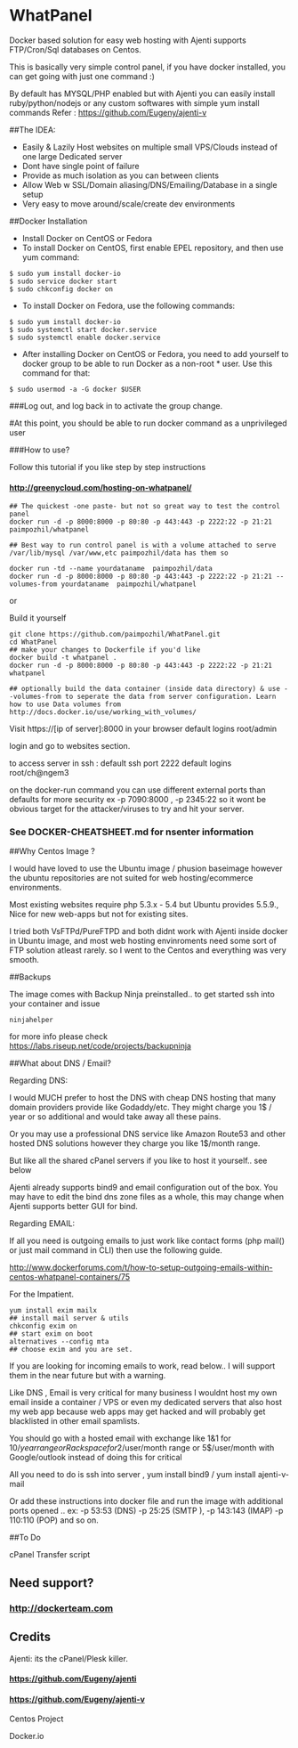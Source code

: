 WhatPanel
=========

Docker based solution for easy web hosting with Ajenti supports FTP/Cron/Sql databases on Centos.

This is basically very simple control panel, if you have docker installed, you can get going with just one command :)

By default has MYSQL/PHP enabled but with Ajenti you can easily install ruby/python/nodejs or any custom softwares with simple
yum install commands
Refer : https://github.com/Eugeny/ajenti-v

##The IDEA:

* Easily & Lazily Host websites on multiple small VPS/Clouds instead of one large Dedicated server
* Dont have single point of failure
* Provide as much isolation as you can between clients 
* Allow Web w SSL/Domain aliasing/DNS/Emailing/Database in a single setup 
* Very easy to move around/scale/create dev environments

##Docker Installation
* Install Docker on CentOS or Fedora
* To install Docker on CentOS, first enable EPEL repository, and then use yum command:
```
$ sudo yum install docker-io
$ sudo service docker start
$ sudo chkconfig docker on
```
* To install Docker on Fedora, use the following commands:
```
$ sudo yum install docker-io
$ sudo systemctl start docker.service
$ sudo systemctl enable docker.service
```
* After installing Docker on CentOS or Fedora, you need to add yourself to docker group to be able to run Docker as a non-root * user. Use this command for that:
```
$ sudo usermod -a -G docker $USER
```
###Log out, and log back in to activate the group change.

#At this point, you should be able to run docker command as a unprivileged user


###How to use?

Follow this tutorial if you like step by step instructions 
#### http://greenycloud.com/hosting-on-whatpanel/

```
## The quickest -one paste- but not so great way to test the control panel
docker run -d -p 8000:8000 -p 80:80 -p 443:443 -p 2222:22 -p 21:21 paimpozhil/whatpanel

## Best way to run control panel is with a volume attached to serve /var/lib/mysql /var/www,etc paimpozhil/data has them so 

docker run -td --name yourdataname  paimpozhil/data
docker run -d -p 8000:8000 -p 80:80 -p 443:443 -p 2222:22 -p 21:21 --volumes-from yourdataname  paimpozhil/whatpanel

```

or 

Build it yourself
```
git clone https://github.com/paimpozhil/WhatPanel.git 
cd WhatPanel
## make your changes to Dockerfile if you'd like
docker build -t whatpanel .
docker run -d -p 8000:8000 -p 80:80 -p 443:443 -p 2222:22 -p 21:21 whatpanel

## optionally build the data container (inside data directory) & use --volumes-from to seperate the data from server configuration. Learn how to use Data volumes from http://docs.docker.io/use/working_with_volumes/

```

Visit https://[ip of server]:8000 in your browser
default logins root/admin

login and go to websites section.

to access server in ssh :
default ssh port 2222
default logins root/ch@ngem3

on the docker-run command you can use different external ports than defaults for more security
ex  -p 7090:8000 , -p 2345:22  so it wont be obvious target for the attacker/viruses to try and hit your server.


### See DOCKER-CHEATSHEET.md for nsenter information


##Why Centos Image ?

I would have loved to use the Ubuntu image / phusion baseimage however the ubuntu repositories are not suited for web hosting/ecommerce environments. 

Most existing websites require php 5.3.x - 5.4  but Ubuntu provides 5.5.9., Nice for new web-apps but not for existing sites.

I tried both VsFTPd/PureFTPD and both didnt work with Ajenti inside docker in Ubuntu image, and most web hosting envinroments need some sort of FTP solution atleast rarely. so I went to the Centos and everything was very smooth.

##Backups

The image comes with Backup Ninja preinstalled.. to get started ssh into your container and issue
```
ninjahelper
```
for more info please check https://labs.riseup.net/code/projects/backupninja

##What about DNS / Email?

Regarding DNS:

I would MUCH prefer to host the DNS with cheap DNS hosting that many domain providers provide like Godaddy/etc. They might charge you 1$ / year or so additional and would take away all these pains.

Or you may use a professional DNS service like Amazon Route53 and other hosted DNS solutions however they charge you like 1$/month range.

But like all the shared cPanel servers if you like to host it yourself.. see below

Ajenti already supports bind9 and email configuration out of the box. You may have to edit the bind dns zone files as a whole, this may change when Ajenti supports better GUI for bind.

Regarding EMAIL:

If all you need is outgoing emails to just work like contact forms (php mail() or just mail command in CLI) then use the following guide.

http://www.dockerforums.com/t/how-to-setup-outgoing-emails-within-centos-whatpanel-containers/75

For the Impatient.
 ```
yum install exim mailx
## install mail server & utils
chkconfig exim on
## start exim on boot
alternatives --config mta
## choose exim and you are set.
 ```

If you are looking for incoming emails to work, read below.. I will support them in the near future but with a warning.

Like DNS , Email is very critical for many business I wouldnt host my own email inside a container / VPS or even my dedicated servers that also host my web app because web apps may get hacked and will probably get blacklisted in other email spamlists.

You should go with a hosted email with exchange like 1&1 for 10$/year range or Rackspace for 2$/user/month range or 5$/user/month with Google/outlook instead of doing this for critical 

All you need to do is ssh into server , yum install bind9 / yum install ajenti-v-mail

Or add these instructions into docker file and run the image with additional ports opened .. ex: -p 53:53 (DNS) -p 25:25 (SMTP ), -p 143:143 (IMAP) -p 110:110 (POP) and so on.


##To Do 

cPanel Transfer script 


## Need support?

### http://dockerteam.com

## Credits

Ajenti: its the cPanel/Plesk killer.

#### https://github.com/Eugeny/ajenti

####  https://github.com/Eugeny/ajenti-v

Centos Project

Docker.io
